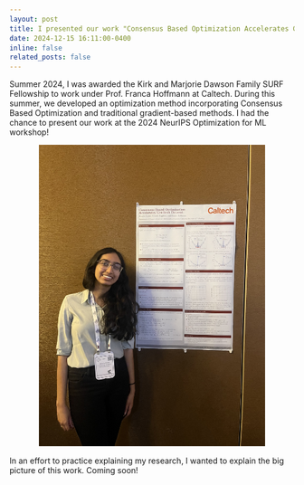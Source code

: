 ```yaml
---
layout: post
title: I presented our work "Consensus Based Optimization Accelerates Gradient Descent" at NeurIPS OptML!
date: 2024-12-15 16:11:00-0400
inline: false
related_posts: false
---
```


Summer 2024, I was awarded the Kirk and Marjorie Dawson Family SURF Fellowship to work under Prof. Franca Hoffmann at Caltech. During this summer, we developed an optimization method incorporating Consensus Based Optimization and traditional gradient-based methods. I had the chance to present our work at the 2024 NeurIPS Optimization for ML workshop!

<div style="text-align: center;">
  <img src="/assets/img/optml.png" alt="Presenting at OptML!" style="width: 400px;" />
</div>

In an effort to practice explaining my research, I wanted to explain the big picture of this work. Coming soon!

